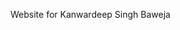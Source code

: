 Website for Kanwardeep Singh Baweja

<a href="pdfs/Improving_Deep_Neural_Networks_certificate.pdf" class="image fit"></a>
<a href="pdfs/Machine_Learning_Certificate.pdf" class="image fit"></a>
<a href="pdfs/Neural_Networks_and_Deep_Learning_certificate.pdf" class="image fit"></a>
<a href="pdfs/Structuring_Machine_Learning_Projects_certificate.pdf" class="image fit"></a>
<a href="pdfs/study_project_Travelling_Salesman_Problem" class="image fit"></a>
<a href="pdfs/thesis_report_SDN" class="image fit"></a>
